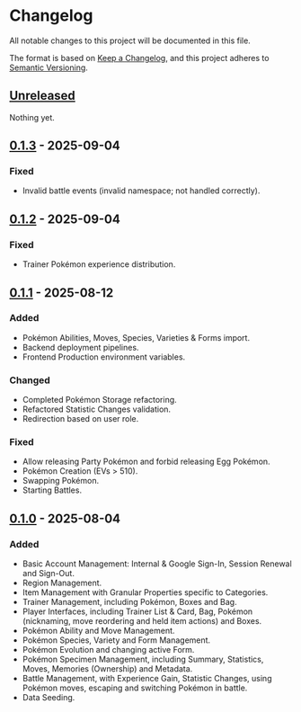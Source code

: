 # Changelog

All notable changes to this project will be documented in this file.

The format is based on [Keep a Changelog](https://keepachangelog.com/en/1.0.0/),
and this project adheres to [Semantic Versioning](https://semver.org/spec/v2.0.0.html).

## [Unreleased]

Nothing yet.

## [0.1.3] - 2025-09-04

### Fixed

- Invalid battle events (invalid namespace; not handled correctly).

## [0.1.2] - 2025-09-04

### Fixed

- Trainer Pokémon experience distribution.

## [0.1.1] - 2025-08-12

### Added

- Pokémon Abilities, Moves, Species, Varieties & Forms import.
- Backend deployment pipelines.
- Frontend Production environment variables.

### Changed

- Completed Pokémon Storage refactoring.
- Refactored Statistic Changes validation.
- Redirection based on user role.

### Fixed

- Allow releasing Party Pokémon and forbid releasing Egg Pokémon.
- Pokémon Creation (EVs > 510).
- Swapping Pokémon.
- Starting Battles.

## [0.1.0] - 2025-08-04

### Added

- Basic Account Management: Internal & Google Sign-In, Session Renewal and Sign-Out.
- Region Management.
- Item Management with Granular Properties specific to Categories.
- Trainer Management, including Pokémon, Boxes and Bag.
- Player Interfaces, including Trainer List & Card, Bag, Pokémon (nicknaming, move reordering and held item actions) and Boxes.
- Pokémon Ability and Move Management.
- Pokémon Species, Variety and Form Management.
- Pokémon Evolution and changing active Form.
- Pokémon Specimen Management, including Summary, Statistics, Moves, Memories (Ownership) and Metadata.
- Battle Management, with Experience Gain, Statistic Changes, using Pokémon moves, escaping and switching Pokémon in battle.
- Data Seeding.

[unreleased]: https://github.com/Krakenar/Krakenar/compare/v0.1.3...HEAD
[0.1.3]: https://github.com/Krakenar/Krakenar/compare/v0.1.2...v0.1.3
[0.1.2]: https://github.com/Krakenar/Krakenar/compare/v0.1.1...v0.1.2
[0.1.1]: https://github.com/Krakenar/Krakenar/compare/v0.1.0...v0.1.1
[0.1.0]: https://github.com/Krakenar/Krakenar/releases/tag/v0.1.0
